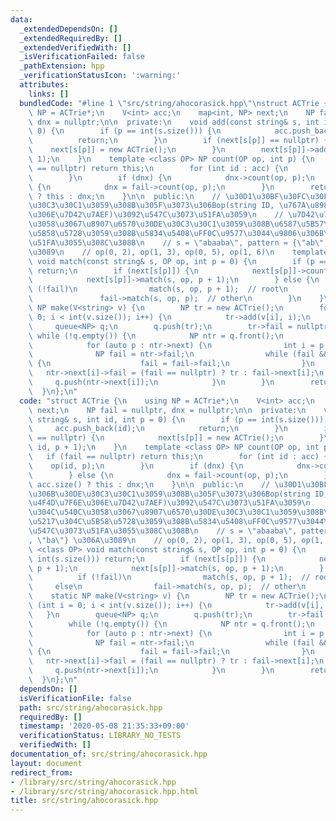 ```yaml
---
data:
  _extendedDependsOn: []
  _extendedRequiredBy: []
  _extendedVerifiedWith: []
  _isVerificationFailed: false
  _pathExtension: hpp
  _verificationStatusIcon: ':warning:'
  attributes:
    links: []
  bundledCode: "#line 1 \"src/string/ahocorasick.hpp\"\nstruct ACTrie {\n    using\
    \ NP = ACTrie*;\n    V<int> acc;\n    map<int, NP> next;\n    NP fail = nullptr,\
    \ dnx = nullptr;\n\n  private:\n    void add(const string& s, int id, int p =\
    \ 0) {\n        if (p == int(s.size())) {\n            acc.push_back(id);\n  \
    \          return;\n        }\n        if (next[s[p]] == nullptr) {\n        \
    \    next[s[p]] = new ACTrie();\n        }\n        next[s[p]]->add(s, id, p +\
    \ 1);\n    }\n    template <class OP> NP count(OP op, int p) {\n        if (fail\
    \ == nullptr) return this;\n        for (int id : acc) {\n            op(id, p);\n\
    \        }\n        if (dnx) {\n            dnx->count(op, p);\n        } else\
    \ {\n            dnx = fail->count(op, p);\n        }\n        return acc.size()\
    \ ? this : dnx;\n    }\n\n  public:\n    // \u30D1\u30BF\u30FC\u30F3\u306B\u30DE\
    \u30C3\u30C1\u3059\u308B\u305F\u3073\u306Bop(string ID, \u767A\u898B\u4F4D\u7F6E\
    \u306E\u7D42\u7AEF)\u3092\u547C\u3073\u51FA\u3059\n    // \u7D42\u7AEF\u304C\u540C\
    \u3058\u3067\u8907\u6570\u30DE\u30C3\u30C1\u3059\u308B\u6587\u5B57\u5217\u304C\
    \u5B58\u5728\u3059\u308B\u5834\u5408\uFF0C\u9577\u3044\u9806\u306B\u547C\u3073\
    \u51FA\u3055\u308C\u308B\n    // s = \"abaaba\", pattern = {\"ab\", \"ba\"} \u306A\
    \u3089\n    // op(0, 2), op(1, 3), op(0, 5), op(1, 6)\n    template <class OP>\
    \ void match(const string& s, OP op, int p = 0) {\n        if (p == int(s.size()))\
    \ return;\n        if (next[s[p]]) {\n            next[s[p]]->count(op, p + 1);\n\
    \            next[s[p]]->match(s, op, p + 1);\n        } else {\n            if\
    \ (!fail)\n                match(s, op, p + 1);  // root\n            else\n \
    \               fail->match(s, op, p);  // other\n        }\n    }\n    static\
    \ NP make(V<string> v) {\n        NP tr = new ACTrie();\n        for (int i =\
    \ 0; i < int(v.size()); i++) {\n            tr->add(v[i], i);\n        }\n   \
    \     queue<NP> q;\n        q.push(tr);\n        tr->fail = nullptr;\n       \
    \ while (!q.empty()) {\n            NP ntr = q.front();\n            q.pop();\n\
    \            for (auto p : ntr->next) {\n                int i = p.first;\n  \
    \              NP fail = ntr->fail;\n                while (fail && !fail->next.count(i))\
    \ {\n                    fail = fail->fail;\n                }\n             \
    \   ntr->next[i]->fail = (fail == nullptr) ? tr : fail->next[i];\n           \
    \     q.push(ntr->next[i]);\n            }\n        }\n        return tr;\n  \
    \  }\n};\n"
  code: "struct ACTrie {\n    using NP = ACTrie*;\n    V<int> acc;\n    map<int, NP>\
    \ next;\n    NP fail = nullptr, dnx = nullptr;\n\n  private:\n    void add(const\
    \ string& s, int id, int p = 0) {\n        if (p == int(s.size())) {\n       \
    \     acc.push_back(id);\n            return;\n        }\n        if (next[s[p]]\
    \ == nullptr) {\n            next[s[p]] = new ACTrie();\n        }\n        next[s[p]]->add(s,\
    \ id, p + 1);\n    }\n    template <class OP> NP count(OP op, int p) {\n     \
    \   if (fail == nullptr) return this;\n        for (int id : acc) {\n        \
    \    op(id, p);\n        }\n        if (dnx) {\n            dnx->count(op, p);\n\
    \        } else {\n            dnx = fail->count(op, p);\n        }\n        return\
    \ acc.size() ? this : dnx;\n    }\n\n  public:\n    // \u30D1\u30BF\u30FC\u30F3\
    \u306B\u30DE\u30C3\u30C1\u3059\u308B\u305F\u3073\u306Bop(string ID, \u767A\u898B\
    \u4F4D\u7F6E\u306E\u7D42\u7AEF)\u3092\u547C\u3073\u51FA\u3059\n    // \u7D42\u7AEF\
    \u304C\u540C\u3058\u3067\u8907\u6570\u30DE\u30C3\u30C1\u3059\u308B\u6587\u5B57\
    \u5217\u304C\u5B58\u5728\u3059\u308B\u5834\u5408\uFF0C\u9577\u3044\u9806\u306B\
    \u547C\u3073\u51FA\u3055\u308C\u308B\n    // s = \"abaaba\", pattern = {\"ab\"\
    , \"ba\"} \u306A\u3089\n    // op(0, 2), op(1, 3), op(0, 5), op(1, 6)\n    template\
    \ <class OP> void match(const string& s, OP op, int p = 0) {\n        if (p ==\
    \ int(s.size())) return;\n        if (next[s[p]]) {\n            next[s[p]]->count(op,\
    \ p + 1);\n            next[s[p]]->match(s, op, p + 1);\n        } else {\n  \
    \          if (!fail)\n                match(s, op, p + 1);  // root\n       \
    \     else\n                fail->match(s, op, p);  // other\n        }\n    }\n\
    \    static NP make(V<string> v) {\n        NP tr = new ACTrie();\n        for\
    \ (int i = 0; i < int(v.size()); i++) {\n            tr->add(v[i], i);\n     \
    \   }\n        queue<NP> q;\n        q.push(tr);\n        tr->fail = nullptr;\n\
    \        while (!q.empty()) {\n            NP ntr = q.front();\n            q.pop();\n\
    \            for (auto p : ntr->next) {\n                int i = p.first;\n  \
    \              NP fail = ntr->fail;\n                while (fail && !fail->next.count(i))\
    \ {\n                    fail = fail->fail;\n                }\n             \
    \   ntr->next[i]->fail = (fail == nullptr) ? tr : fail->next[i];\n           \
    \     q.push(ntr->next[i]);\n            }\n        }\n        return tr;\n  \
    \  }\n};\n"
  dependsOn: []
  isVerificationFile: false
  path: src/string/ahocorasick.hpp
  requiredBy: []
  timestamp: '2020-05-08 21:35:33+09:00'
  verificationStatus: LIBRARY_NO_TESTS
  verifiedWith: []
documentation_of: src/string/ahocorasick.hpp
layout: document
redirect_from:
- /library/src/string/ahocorasick.hpp
- /library/src/string/ahocorasick.hpp.html
title: src/string/ahocorasick.hpp
---
```

